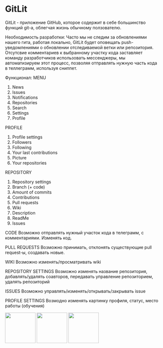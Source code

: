 # GitLit

GitLit -  приложение GitHub, которое содержит в себе большинство функций git-а, облегчая жизнь обычному ползователю.

Необходимость разработки: Часто мы не следим за обновлениями нашего гита, работая локально, GitLit будет оповещать push- уведомлениями о обновлении отследиваемой ветки или репозитория. Отсутсвие комментариев к выбранному участку кода заставляет команду разработчиков использовать мессенджеры, мы автоматизируем этот процесс, позволяя отправлять нужную часть кода в теллеграмм, используя сниппет.

Функционал:
MENU
1. News
2. Issues
3. Notifications
4. Repositories
5. Search
6. Settings
7. Profile

PROFILE
1. Profile settings
2. Followers
3. Following
4. Your last contributions
5. Picture
6. Your repositories

REPOSITORY
1. Repository settings
2. Branch (+ code)
3. Amount of commits
4. Contributions
5. Pull requests
6. Wiki
7. Description
8. ReadMe
9. Issues

CODE
Возможно отправлять нужный участок кода в телеграмм, с комментариями. Изменять код.

PULL REQUESTS
Возможно принимать, отклонять существующие pull request-ы, создавать новые.

WIKI
Возможно изменять/просматривать wiki

REPOSITORY SETTINGS
Возможно изменять название репозитория, добавлять/удалять соавторов, передавать управление репозиторием, удалять репозиторий

ISSUES
Возможно управлять/изменять/открывать/закрывать issue

PROFILE SETTINGS
Возмодно изменять картинку профиля, статус, место работы (обучения)


<img src="https://github.com/j18r1L/GitLit/blob/master/1.png" width="100px">
<img src="https://github.com/j18r1L/GitLit/blob/master/2.png" width="100px">
<img src="https://github.com/j18r1L/GitLit/blob/master/3.png" width="100px">



